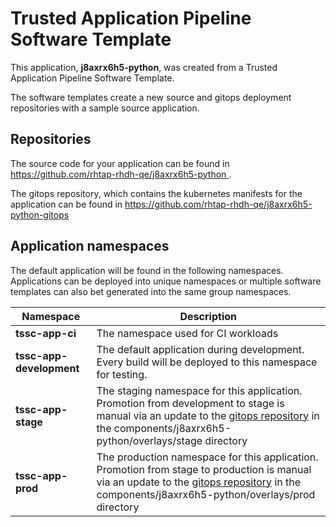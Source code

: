# Trusted Application Pipeline Software Template

This application, **j8axrx6h5-python**, was created from a Trusted Application Pipeline Software Template.

The software templates create a new source and gitops deployment repositories with a sample source application. 

## Repositories

The source code for your application can be found in [https://github.com/rhtap-rhdh-qe/j8axrx6h5-python ](https://github.com/rhtap-rhdh-qe/j8axrx6h5-python ).
 
The gitops repository, which contains the kubernetes manifests for the application can be found in 
[https://github.com/rhtap-rhdh-qe/j8axrx6h5-python-gitops ](https://github.com/rhtap-rhdh-qe/j8axrx6h5-python-gitops ) 

## Application namespaces 

The default application will be found in the following namespaces. Applications can be deployed into unique namespaces or multiple software templates can also bet generated into the same group namespaces.  

|  Namespace   |  Description   |  
| -------- | -------- |
| **tssc-app-ci** | The namespace used for CI workloads |
| **tssc-app-development** | The default application during development. Every build will be deployed to this namespace for testing. |
| **tssc-app-stage** | The staging namespace for this application. Promotion from development to stage is manual via an update to the [gitops repository](https://github.com/rhtap-rhdh-qe/j8axrx6h5-python-gitops ) in the components/j8axrx6h5-python/overlays/stage directory |
| **tssc-app-prod** | The production namespace for this application. Promotion from stage to production is manual via an update to the [gitops repository](https://github.com/rhtap-rhdh-qe/j8axrx6h5-python-gitops ) in the components/j8axrx6h5-python/overlays/prod directory |